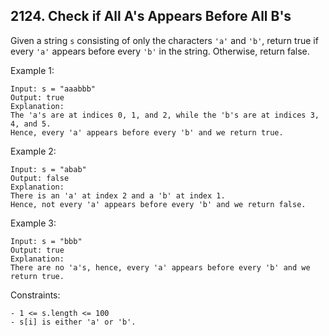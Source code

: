 ## 2124. Check if All A's Appears Before All B's

Given a string `s` consisting of only the characters `'a'` and `'b'`, return true if every `'a'` appears before every `'b'` in the string. Otherwise, return false.

Example 1:

```
Input: s = "aaabbb"
Output: true
Explanation:
The 'a's are at indices 0, 1, and 2, while the 'b's are at indices 3, 4, and 5.
Hence, every 'a' appears before every 'b' and we return true.
```

Example 2:

```
Input: s = "abab"
Output: false
Explanation:
There is an 'a' at index 2 and a 'b' at index 1.
Hence, not every 'a' appears before every 'b' and we return false.
```

Example 3:

```
Input: s = "bbb"
Output: true
Explanation:
There are no 'a's, hence, every 'a' appears before every 'b' and we return true.
```

Constraints:

```
- 1 <= s.length <= 100
- s[i] is either 'a' or 'b'.
```
